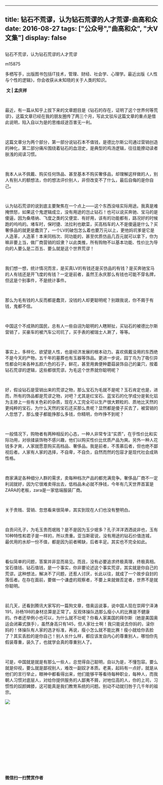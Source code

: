 
---
title:   钻石不荒谬，认为钻石荒谬的人才荒谬-曲高和众
date: 2016-08-27
tags: ["公众号","曲高和众", "大V文集"]
display: false
---


## 



钻石不荒谬，认为钻石荒谬的人才荒谬




m15875




多栖写手，出版图书包括IT技术，管理、财经、社会学、心理学。最近出版《人性与个性的逻辑》，你会收获从未知晓的关于人类的知识。


&nbsp;**文 | 孟庆祥**

&nbsp;

最近，有一篇从知乎上拔下来的文章题目是《钻石的存在，证明了这个世界何等荒谬》，这篇文章已经在我的朋友圈传了两三个月，写此文驳斥这篇文章的重点是借此说明，陷入自以为是的思维歧途百害无一利。

&nbsp;

这篇文章分为两个部分，第一部分说钻石本不值钱，是德比尔斯公司通过营销创造的神化，第二部分痛斥围绕着钻石的血泪史，是典型的鸡汤逻辑，往往能撩动读者肤浅的阅读习惯。

&nbsp;

我本人从不佩戴、购买任何饰品、甚至基本不购买奢侈品，却理解这样做的人，别人有别人的额想法，你的想法评价别人，非但改变不了什么，最后自侮的是你自己。

&nbsp;

认为钻石荒谬的说到底主要聚焦在一个点上——这个东西没啥实际用途。我真是难掩愤怒，如果这个鬼逻辑成立，没有用途的岂止钻石！也可以说买奔驰、宝马的是傻逼，因为桑塔纳、飞度之类的又便宜、有好用，该有的功能都有，路况好的时候跑的呜呜的。堵车时，保时捷、法拉利也歇菜，买高档车的人不是傻逼是什么？买奢侈品的就更是蠢货了，一个LV的破包怎么着也要万元以上，更他妈坑爹是它是人造革，人造革！本来同档次、同功能的，甚至优质仿品几百元就可以拿下，你为嘛非要上当，做厂商营销的奴隶？以此类推，所有购物不以基本功能、性价比为导向的人要么是二百五、要么就是这个世界荒谬！

&nbsp;

我们想一想，统计情况而言，是买真LV的有钱还是买仿品的有钱？是买奔驰宝马的人有钱还是开飞度的有钱？一定是前者，虽然王永庆那么有钱也可能不穿名牌，但这是个别事件，不是统计事件。

&nbsp;

那么为毛有钱的人反而都是蠢货，没钱的人却更聪明呢？别跟我说，你不屑于有钱，鬼都不信。

&nbsp;

中国这个不成熟的国民，总有人一些自诩为聪明的人瞎掰扯，买钻石的被德比尔斯营销了，买豪车的被汽车公司坑了，买手表的被瑞士人涮了，等等。

&nbsp;

事实上，多样化、欲望是人性，也是经济发展的根本动力。喜欢佩戴没用的东西绝不是今天的产物，五千年的墓葬也有玉器等饰品。更进一步说，园丁鸟为了吸引异性都会叼来各种五颜六色的石子，鲜花，甚至用粪便种蘑菇装饰自己的巢穴，按着钻石荒谬的逻辑，这些都很荒谬。为毛这个世界就你聪明呢？

&nbsp;

好，假设钻石是营销出来的荒谬之物，那么宝石为毛就不是呢？玉石肯定也是，进而，所有的饰品都是荒谬之物，对吧？尤其是红宝石、蓝宝石的化学成分是氧化铝为主掺上一些有关色彩的杂质，现在人工完全可以生产很大颗粒的、质地比天然的更纯粹的宝石，为什么天然的宝石还买那么贵呢？显然都是傻子买去了，被营销的人忽悠了，那么傻子都能挣那么多钱，你精明，你咋挣不到呢？

&nbsp;

一般情况下，购物者有两种相反的心态，一种人非常专注“实质”，在乎性价比和实际功用，对徐揉装饰物不感兴趣，他们以购买性价比优质产品为爽。另外一种人花钱多才爽，人家就愿意购买高档品、奢侈品。我是前者，不羡慕后者，但也绝不鄙视后者。人家有人家的选择，不自卑，不自负，自然而然的包容才是现代社会成熟性格。

&nbsp;

商家满足各种细分人群的需求，卖每种档次产品的都充满竞争。奢侈品厂商不一定利润就好，因为它很难卖得出去，低档品未必就不挣钱，今年有几天世界首富是ZARA的老板，zara是一家低端服装厂商。

&nbsp;

关于贵贱、营销、忽悠看来很简单，其实到现在人们也没有整明白。

&nbsp;

自贡问孔子，为毛玉贵而珉贱？是不是因为玉少珉多？孔子洋洋洒洒说非也，玉有10种特性和君子是一样的，所以贵重。亚当斯密说，没有用途的钻石价值连城，最优用的水却一份不值，都是因为前者稀缺，后者丰足。其实也不完全如此。

&nbsp;

看似简单的问题，答案并非显而易见。而且，没有必要追求终极真理，终极真相。宝石值钱、钻石值钱，是一个事实，你非要论述这个事实荒谬，其实就是你自己的荒谬。这种想法，解决不了问题，还惹人讨厌，长此以往，就成了一个故步自封的落伍者。在存在面前，要做一个谦虚的观察者，不要上来就做否定者，世界不是就你聪明。

&nbsp;

前几天，还看到腾讯大家写的一篇狗文章，借奥运说事，说中国人现在崇拜宁泽涛191，孙杨198的身材总算是正常了。反观体操队选那么瘦小人的比赛是不健康的。作者还举例小也可以，为什么就不壮呢？你看人家美国的拜尔斯（她是美国奥运会闭幕式旗手），虽然身高只有145，但人家壮士啊！我只能说去你妈的，滚你妈的！体操队有人家的选才标准，再说，瘦小怎么就不能比赛！瘦小就给你丢脸了？其实丢脸的是你自己！别人长什么样，都应该发自内心的尊重别人，哪怕你先假装尊重，装久了，也就学会真的尊重别人了。

&nbsp;

可是，中国就是就是有那么一些人，总觉得自己聪明，自以为是，不懂包容。要么就是仰视，要么就是鄙视别人，难改一副奴才本质。老美，起码有一点好，就是从他们的言行举止，眼神中都看得出来，他们能够平等看待每种职业，每种人，而我朝人习惯对底层人，对给你提供服务的人鄙夷不屑，对地位高的人，你的上司，习惯性的奴颜婢膝，这可能真是我们教育系统的问题。别动不动就归咎于几千年的祖宗。



**<img data-s="300,640" data-type="jpeg" src="http://mmbiz.qpic.cn/mmbiz/fxGMiaL5Zj1gAtMBdoRAfrkfBNF0WEAG9elY136EMERA8zleoqyibsc68mLpoiagDqkzcRhEo0psRuCqoQbcWg52w/0?wx_fmt=jpeg" data-ratio="1" data-w="430"/>**

&nbsp;

&nbsp;

&nbsp;

&nbsp;

&nbsp;

&nbsp;

&nbsp;




**微信扫一扫赞赏作者**













